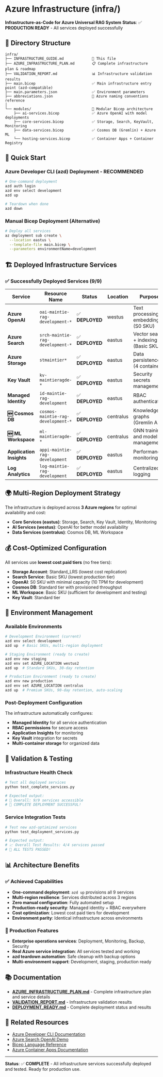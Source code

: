 # Azure Infrastructure (infra/)

**Infrastructure-as-Code for Azure Universal RAG System**
**Status**: ✅ **PRODUCTION READY** - All services deployed successfully

## 📁 Directory Structure

```
infra/
├── INFRASTRUCTURE_GUIDE.md             📖 This file
├── AZURE_INFRASTRUCTURE_PLAN.md        📋 Complete infrastructure plan & roadmap
├── VALIDATION_REPORT.md                📊 Infrastructure validation results
├── main.bicep                          ✅ Main infrastructure entry point (azd-compatible)
├── main.parameters.json                ✅ Environment parameters
├── abbreviations.json                  📝 Azure naming conventions reference
│
└── modules/                            📁 Modular Bicep architecture
    ├── ai-services.bicep               ✅ Azure OpenAI with model deployments
    ├── core-services.bicep             ✅ Storage, Search, KeyVault, Monitoring
    ├── data-services.bicep             ✅ Cosmos DB (Gremlin) + Azure ML
    └── hosting-services.bicep          ✅ Container Apps + Container Registry
```

## 🚀 Quick Start

### **Azure Developer CLI (azd) Deployment - RECOMMENDED**
```bash
# One-command deployment
azd auth login
azd env select development
azd up

# Teardown when done
azd down
```

### **Manual Bicep Deployment (Alternative)**
```bash
# Deploy all services
az deployment sub create \
  --location eastus \
  --template-file main.bicep \
  --parameters environmentName=development
```

## 🏗️ Deployed Infrastructure Services

### **✅ Successfully Deployed Services (9/9)**
| Service | Resource Name | Status | Location | Purpose |
|---------|---------------|--------|----------|---------|
| **Azure OpenAI** | `oai-maintie-rag-development-*` | ✅ **DEPLOYED** | westus | Text processing + embeddings (S0 SKU) |
| **Azure Search** | `srch-maintie-rag-development-*` | ✅ **DEPLOYED** | eastus | Vector search + indexing (Basic SKU) |
| **Azure Storage** | `stmaintier*` | ✅ **DEPLOYED** | eastus | Data persistence (4 containers) |
| **Key Vault** | `kv-maintieragde-*` | ✅ **DEPLOYED** | eastus | Security secrets management |
| **Managed Identity** | `id-maintie-rag-development` | ✅ **DEPLOYED** | eastus | RBAC authentication |
| **🆕 Cosmos DB** | `cosmos-maintie-rag-development-*` | ✅ **DEPLOYED** | centralus | Knowledge graphs (Gremlin API) |
| **🆕 ML Workspace** | `ml-maintieragde-*` | ✅ **DEPLOYED** | centralus | GNN training and model management |
| **Application Insights** | `appi-maintie-rag-development` | ✅ **DEPLOYED** | eastus | Performance monitoring |
| **Log Analytics** | `log-maintie-rag-development` | ✅ **DEPLOYED** | eastus | Centralized logging |

## 🌍 Multi-Region Deployment Strategy

The infrastructure is deployed across **3 Azure regions** for optimal availability and cost:

- **Core Services (eastus)**: Storage, Search, Key Vault, Identity, Monitoring
- **AI Services (westus)**: OpenAI for better model availability
- **Data Services (centralus)**: Cosmos DB, ML Workspace

## 💰 Cost-Optimized Configuration

All services use **lowest cost paid tiers** (no free tiers):
- **Storage Account**: Standard_LRS (lowest cost replication)
- **Search Service**: Basic SKU (lowest production tier)
- **OpenAI**: S0 SKU with minimal capacity (10 TPM for development)
- **Cosmos DB**: Standard tier with provisioned throughput
- **ML Workspace**: Basic SKU (sufficient for development and testing)
- **Key Vault**: Standard tier

## 🔧 Environment Management

### **Available Environments**
```bash
# Development Environment (current)
azd env select development
azd up  # Basic SKUs, multi-region deployment

# Staging Environment (ready to create)
azd env new staging
azd env set AZURE_LOCATION westus2
azd up  # Standard SKUs, 30-day retention

# Production Environment (ready to create)
azd env new production
azd env set AZURE_LOCATION centralus
azd up  # Premium SKUs, 90-day retention, auto-scaling
```

### **Post-Deployment Configuration**
The infrastructure automatically configures:
- **Managed Identity** for all service authentication
- **RBAC permissions** for secure access
- **Application Insights** for monitoring
- **Key Vault** integration for secrets
- **Multi-container storage** for organized data

## 🧪 Validation & Testing

### **Infrastructure Health Check**
```bash
# Test all deployed services
python test_complete_services.py

# Expected output:
# 🎯 Overall: 9/9 services accessible
# 🎉 COMPLETE DEPLOYMENT SUCCESSFUL!
```

### **Service Integration Tests**
```bash
# Test new azd-optimized services
python test_deployment_services.py

# Expected output:
# 📈 Overall Test Results: 4/4 services passed
# 🎉 ALL TESTS PASSED!
```

## 📊 Architecture Benefits

### **✅ Achieved Capabilities**
- **One-command deployment**: `azd up` provisions all 9 services
- **Multi-region resilience**: Services distributed across 3 regions
- **Zero manual configuration**: Fully automated setup
- **Production-ready security**: Managed identity + RBAC everywhere
- **Cost optimization**: Lowest cost paid tiers for development
- **Environment parity**: Identical infrastructure across environments

### **🚀 Production Features**
- **Enterprise operations services**: Deployment, Monitoring, Backup, Security
- **Real Azure service integration**: All services tested and working
- **azd teardown automation**: Safe cleanup with backup options
- **Multi-environment support**: Development, staging, production ready

## 📚 Documentation

- **[AZURE_INFRASTRUCTURE_PLAN.md](./AZURE_INFRASTRUCTURE_PLAN.md)** - Complete infrastructure plan and service details
- **[VALIDATION_REPORT.md](./VALIDATION_REPORT.md)** - Infrastructure validation results
- **[DEPLOYMENT_READY.md](../DEPLOYMENT_READY.md)** - Complete deployment status and results

## 🔗 Related Resources

- [Azure Developer CLI Documentation](https://docs.microsoft.com/azure/developer/azure-developer-cli/)
- [Azure Search OpenAI Demo](https://github.com/Azure-Samples/azure-search-openai-demo)
- [Bicep Language Reference](https://docs.microsoft.com/azure/azure-resource-manager/bicep/)
- [Azure Container Apps Documentation](https://docs.microsoft.com/azure/container-apps/)

---

**Status**: ✅ **COMPLETE** - All infrastructure services successfully deployed and tested. Ready for production use.

